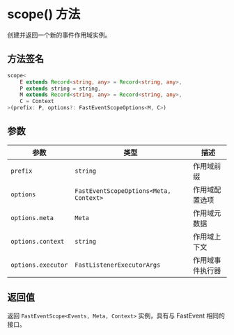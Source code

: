 # scope() 方法

创建并返回一个新的事件作用域实例。

## 方法签名

```ts
scope<
    E extends Record<string, any> = Record<string, any>,
    P extends string = string,
    M extends Record<string, any> = Record<string, any>,
    C = Context
>(prefix: P, options?: FastEventScopeOptions<M, C>)
```

## 参数

| 参数    | 类型                                 | 描述           |
| ------- | ------------------------------------ | -------------- |
| `prefix` | `string` | 作用域前缀 |
| `options` | `FastEventScopeOptions<Meta, Context>` | 作用域配置选项 |
| `options.meta` | `Meta` | 作用域元数据 |
| `options.context` | `string` | 作用域上下文  |
| `options.executor` | `FastListenerExecutorArgs` | 作用域事件执行器 |
 

## 返回值

返回 `FastEventScope<Events, Meta, Context>` 实例，具有与 FastEvent 相同的接口。

